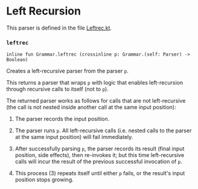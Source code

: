 # Left Recursion

This parser is defined in the file [Leftrec.kt].
                                   
[Leftrec.kt]: /norswap/autumn/parsers/Leftrec.kt

### `leftrec`

    inline fun Grammar.leftrec (crossinline p: Grammar.(self: Parser) -> Boolean)
    
 Creates a left-recursive parser from the parser `p`.
 
 This returns a parser that wraps `p` with logic that enables left-recursion
 through recursive calls to itself (not to `p`).
 
 The returned parser works as follows for calls that are not left-recursive
 (the call is not nested inside another call at the same input position):
 
 1. The parser records the input position.
 
 2. The parser runs `p`. All left-recursive calls (i.e. nested calls to the parser at the same
 input position) will fail immediately.
 
 3. After successfully parsing `p`, the parser records its result (final input position, side
 effects), then re-invokes it; but this time left-recursive calls will incur the result of the
 previous successful invocation of `p`.
 
 4. This process (3) repeats itself until either `p` fails, or the result's input position
 stops growing.